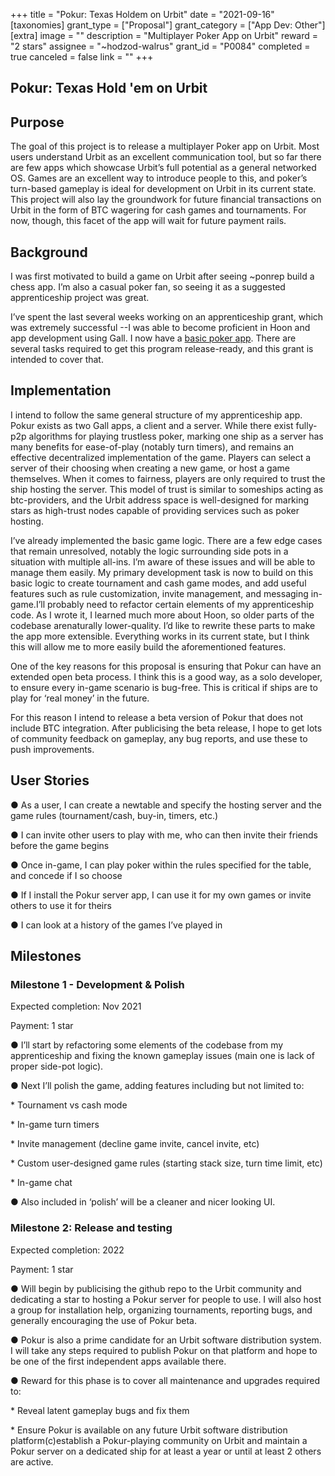 +++
title = "Pokur: Texas Holdem on Urbit"
date = "2021-09-16"
[taxonomies]
grant_type = ["Proposal"]
grant_category = ["App Dev: Other"]
[extra]
image = ""
description = "Multiplayer Poker App on Urbit"
reward = "2 stars"
assignee = "~hodzod-walrus"
grant_id = "P0084"
completed = true
canceled = false
link = ""
+++

## Pokur: Texas Hold 'em on Urbit

## Purpose

The goal of this project is to release a multiplayer Poker app on Urbit. Most users understand Urbit as an excellent communication tool, but so far there are few apps which showcase Urbit’s full potential as a general networked OS. Games are an excellent way to introduce people to this, and poker’s turn-based gameplay is ideal for development on Urbit in its current state. This project will also lay the groundwork for future financial transactions on Urbit in the form of BTC wagering for cash games and tournaments. For now, though, this facet of the app will wait for future payment rails.

## Background

I was first motivated to build a game on Urbit after seeing ~ponrep build a chess app. I’m also a casual poker fan, so seeing it as a suggested apprenticeship project was great.

I’ve spent the last several weeks working on an apprenticeship grant, which was extremely successful --I was able to become proficient in Hoon and app development using Gall. I now have a [basic poker app](https://github.com/benmcc100/pokur). There are several tasks required to get this program release-ready, and this grant is intended to cover that.

## Implementation

I intend to follow the same general structure of my apprenticeship app. Pokur exists as two Gall apps, a client and a server. While there exist fully-p2p algorithms for playing trustless poker, marking one ship as a server has many benefits for ease-of-play (notably turn timers), and remains an effective decentralized implementation of the game. Players can select a server of their choosing when creating a new game, or host a game themselves. When it comes to fairness, players are only required to trust the ship hosting the server. This model of trust is similar to someships acting as btc-providers, and the Urbit address space is well-designed for marking stars as high-trust nodes capable of providing services such as poker hosting.

I’ve already implemented the basic game logic. There are a few edge cases that remain unresolved, notably the logic surrounding side pots in a situation with multiple all-ins. I’m aware of these issues and will be able to manage them easily. My primary development task is now to build on this basic logic to create tournament and cash game modes, and add useful features such as rule customization, invite management, and messaging in-game.I’ll probably need to refactor certain elements of my apprenticeship code. As I wrote it, I learned much more about Hoon, so older parts of the codebase arenaturally lower-quality. I’d like to rewrite these parts to make the app more extensible. Everything works in its current state, but I think this will allow me to more easily build the aforementioned features.

One of the key reasons for this proposal is ensuring that Pokur can have an extended open beta process. I think this is a good way, as a solo developer, to ensure every in-game scenario is bug-free. This is critical if ships are to play for ‘real money’ in the future.

For this reason I intend to release a beta version of Pokur that does not include BTC integration. After publicising the beta release, I hope to get lots of community feedback on gameplay, any bug reports, and use these to push improvements.

## User Stories

● As a user, I can create a newtable and specify the hosting server and the game rules (tournament/cash, buy-in, timers, etc.)

● I can invite other users to play with me, who can then invite their friends before the game begins

● Once in-game, I can play poker within the rules specified for the table, and concede if I so choose

● If I install the Pokur server app, I can use it for my own games or invite others to use it for theirs

● I can look at a history of the games I’ve played in

## Milestones

### Milestone 1 - Development & Polish

Expected completion: Nov 2021

Payment: 1 star

● I’ll start by refactoring some elements of the codebase from my apprenticeship and fixing the known gameplay issues (main one is lack of proper side-pot logic).

● Next I’ll polish the game, adding features including but not limited to:

\* Tournament vs cash mode

\* In-game turn timers

\* Invite management (decline game invite, cancel invite, etc)

\* Custom user-designed game rules (starting stack size, turn time limit, etc)

\* In-game chat

● Also included in ‘polish’ will be a cleaner and nicer looking UI.

### Milestone 2: Release and testing

Expected completion: 2022

Payment: 1 star

● Will begin by publicising the github repo to the Urbit community and dedicating a star to hosting a Pokur server for people to use. I will also host a group for installation help, organizing tournaments, reporting bugs, and generally encouraging the use of Pokur beta.

● Pokur is also a prime candidate for an Urbit software distribution system. I will take any steps required to publish Pokur on that platform and hope to be one of the first independent apps available there.

● Reward for this phase is to cover all maintenance and upgrades required to:

\* Reveal latent gameplay bugs and fix them

\* Ensure Pokur is available on any future Urbit software distribution platform(c)establish a Pokur-playing community on Urbit and maintain a Pokur server on a dedicated ship for at least a year or until at least 2 others are active.
